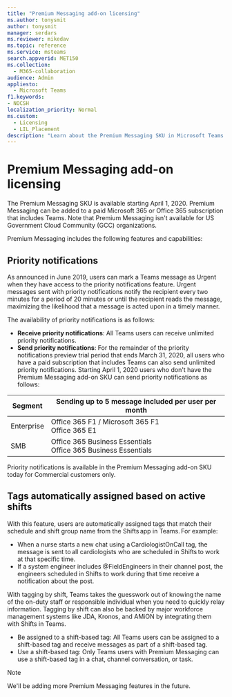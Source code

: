 ```yaml
---
title: "Premium Messaging add-on licensing"
ms.author: tonysmit
author: tonysmit
manager: serdars
ms.reviewer: mikedav
ms.topic: reference
ms.service: msteams
search.appverid: MET150
ms.collection: 
  - M365-collaboration
audience: Admin
appliesto: 
  - Microsoft Teams
f1.keywords:
- NOCSH
localization_priority: Normal
ms.custom: 
  - Licensing
  - LIL_Placement
description: "Learn about the Premium Messaging SKU in Microsoft Teams."
---
```


# Premium Messaging add-on licensing

The Premium Messaging SKU is available starting April 1, 2020. Premium Messaging can be added to a paid Microsoft 365 or Office 365 subscription that includes Teams. Note that Premium Messaging isn't available for US Government Cloud Community (GCC) organizations.

Premium Messaging includes the following features and capabilities:

## Priority notifications

As announced in June 2019, users can mark a Teams message as Urgent when they have access to the priority notifications feature. Urgent messages sent with priority notifications notify the recipient every two minutes for a period of 20 minutes or until the recipient reads the message, maximizing the likelihood that a message is acted upon in a timely manner.

The availability of priority notifications is as follows:

- **Receive priority notifications**: All Teams users can receive unlimited priority notifications.
- **Send priority notifications**: For the remainder of the priority notifications preview trial period that ends March 31, 2020, all users who have a paid subscription that includes Teams can also send unlimited priority notifications. 
Starting April 1, 2020 users who don't have the Premium Messaging add-on SKU can send priority notifications as follows:

|Segment  |Sending up to 5 message included per user per month |
|---------|---------|
|Enterprise     |Office 365 F1 / Microsoft 365 F1<br> Office 365 E1 | Office 365 E3 / Microsoft 365 E3 <br>Office 365 E5 / Microsoft 365 E5         |
|SMB    |Office 365 Business Essentials<br>Office 365 Business Essentials|Office 365 Business Premium / Microsoft 365 Business         |

Priority notifications is available in the Premium Messaging add-on SKU today for Commercial customers only. 

## Tags automatically assigned based on active shifts

With this feature, users are automatically assigned tags that match their schedule and shift group name from the Shifts app in Teams. For example:

- When a nurse starts a new chat using a CardiologistOnCall tag, the message is sent to all cardiologists who are scheduled in Shifts to work at that specific time.
- If a system engineer includes @FieldEngineers in their channel post, the engineers scheduled in Shifts to work during that time receive a notification about the post. 

With tagging by shift, Teams takes the guesswork out of knowing the name of the on-duty staff or responsible individual when you need to quickly relay information. Tagging by shift can also be backed by major workforce management systems like JDA, Kronos, and AMiON by integrating them with Shifts in Teams.

- Be assigned to a shift-based tag: All Teams users can be assigned to a shift-based tag and receive messages as part of a shift-based tag.
- Use a shift-based tag: Only Teams users with Premium Messaging can use a shift-based tag in a chat, channel conversation, or task.

> [!NOTE]
> We'll be adding more Premium Messaging features in the future.  

<!-- |Government| | |
||GCC|Office 365 F1 / Microsoft 365 F1<br> Microsoft 365 G1|Office 365 G3 / Microsoft 365 G3 <br> Microsoft 365 G5|
||GCC-High| Office 365 F1 / Microsoft 365 F1<br> Office 365 G1| Office 365 G3 / Microsoft 365 G3 Microsoft 365 G5|
||DoD| Office 365 F1 / Microsoft 365 F1<br>Office 365 G1|Office 365 G3 / Microsoft 365 G3| -->
